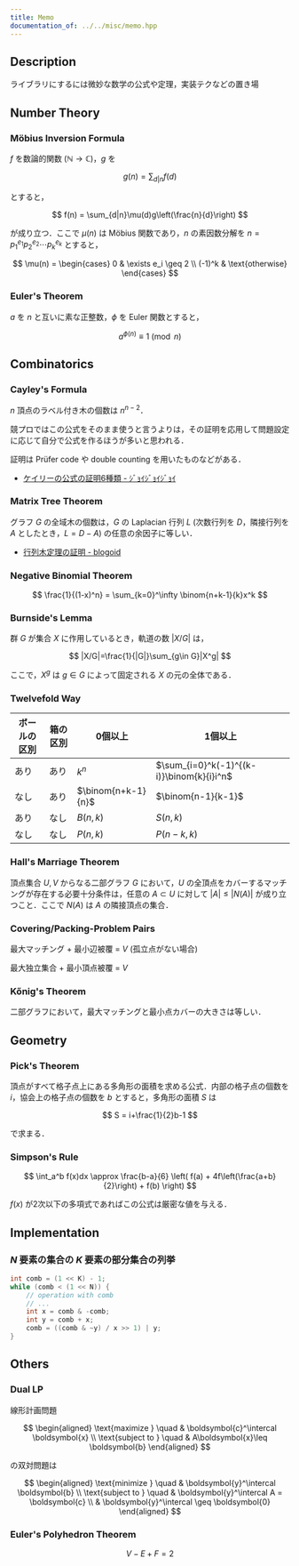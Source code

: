 ```yaml
---
title: Memo
documentation_of: ../../misc/memo.hpp
---
```


## Description

ライブラリにするには微妙な数学の公式や定理，実装テクなどの置き場

## Number Theory

### Möbius Inversion Formula

$f$ を数論的関数 ($\mathbb{N}\rightarrow \mathbb{C}$)，$g$ を

$$
g(n) = \sum_{d|n} f(d)
$$

とすると，

$$
f(n) = \sum_{d|n}\mu(d)g\left(\frac{n}{d}\right)
$$

が成り立つ．ここで $\mu(n)$ は Möbius 関数であり，$n$ の素因数分解を $n=p_1^{e_1}p_2^{e_2}\cdots p_k^{e_k}$ とすると，

$$
\mu(n) = \begin{cases}
0 & \exists e_i \geq 2 \\
(-1)^k & \text{otherwise}
\end{cases}
$$

### Euler's Theorem

$a$ を $n$ と互いに素な正整数，$\phi$ を Euler 関数とすると，

$$
a^{\phi(n)} \equiv 1 \pmod n
$$


## Combinatorics

### Cayley's Formula

$n$ 頂点のラベル付き木の個数は $n^{n-2}$．

競プロではこの公式をそのまま使うと言うよりは，その証明を応用して問題設定に応じて自分で公式を作るほうが多いと思われる．

証明は Prüfer code や double counting を用いたものなどがある．

- [ケイリーの公式の証明6種類 - ｼﾞｮｲｼﾞｮｲｼﾞｮｲ](https://joisino.hatenablog.com/entry/2017/08/20/200000)

### Matrix Tree Theorem

グラフ $G$ の全域木の個数は，$G$ の Laplacian 行列 $L$ (次数行列を $D$，隣接行列を $A$ としたとき，$L=D-A$) の任意の余因子に等しい．

- [行列木定理の証明 - blogoid](https://mizuwater0.hatenablog.com/entry/2018/11/25/233547)

### Negative Binomial Theorem

$$
\frac{1}{(1-x)^n} = \sum_{k=0}^\infty \binom{n+k-1}{k}x^k
$$

### Burnside's Lemma

群 $G$ が集合 $X$ に作用しているとき，軌道の数 $|X/G|$ は，

$$
|X/G|=\frac{1}{|G|}\sum_{g\in G}|X^g|
$$

ここで，$X^g$ は $g\in G$ によって固定される $X$ の元の全体である．

### Twelvefold Way

| ボールの区別 | 箱の区別 | 0個以上 | 1個以上 |
| --- | --- | --- | --- |
| あり | あり | $k^n$ | $\sum_{i=0}^k(-1)^{(k-i)}\binom{k}{i}i^n$ |
| なし | あり | $\binom{n+k-1}{n}$ | $\binom{n-1}{k-1}$ |
| あり | なし | $B(n,k)$ | $S(n,k)$ |
| なし | なし | $P(n,k)$ | $P(n-k,k)$ |

### Hall's Marriage Theorem

頂点集合 $U,V$ からなる二部グラフ $G$ において，$U$ の全頂点をカバーするマッチングが存在する必要十分条件は，任意の $A\subset U$ に対して $|A|\leq |N(A)|$ が成り立つこと．ここで $N(A)$ は $A$ の隣接頂点の集合．

### Covering/Packing-Problem Pairs

最大マッチング + 最小辺被覆 = $V$  (孤立点がない場合)

最大独立集合 + 最小頂点被覆 = $V$

### Kőnig's Theorem

二部グラフにおいて，最大マッチングと最小点カバーの大きさは等しい．

## Geometry

### Pick's Theorem

頂点がすべて格子点上にある多角形の面積を求める公式．内部の格子点の個数を $i$，協会上の格子点の個数を $b$ とすると，多角形の面積 $S$ は

$$
S = i+\frac{1}{2}b-1
$$

で求まる．

### Simpson's Rule

$$
\int_a^b f(x)dx \approx \frac{b-a}{6} \left( f(a) + 4f\left(\frac{a+b}{2}\right) + f(b) \right)
$$

$f(x)$ が2次以下の多項式であればこの公式は厳密な値を与える．

## Implementation

### $N$ 要素の集合の $K$ 要素の部分集合の列挙

```cpp
int comb = (1 << K) - 1;
while (comb < (1 << N)) {
    // operation with comb
    // ...
    int x = comb & -comb;
    int y = comb + x;
    comb = ((comb & ~y) / x >> 1) | y;
}
```

## Others

### Dual LP

線形計画問題

$$
\begin{aligned}
\text{maximize } \quad & \boldsymbol{c}^\intercal \boldsymbol{x} \\
\text{subject to } \quad & A\boldsymbol{x}\leq \boldsymbol{b}
\end{aligned}
$$

の双対問題は

$$
\begin{aligned}
\text{minimize } \quad & \boldsymbol{y}^\intercal \boldsymbol{b} \\
\text{subject to } \quad & \boldsymbol{y}^\intercal A = \boldsymbol{c} \\
& \boldsymbol{y}^\intercal \geq \boldsymbol{0}
\end{aligned}
$$

### Euler's Polyhedron Theorem

$$
V - E + F = 2
$$
